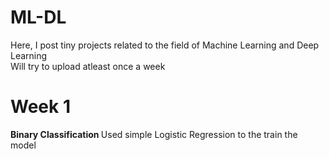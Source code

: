 # ML-DL
Here, I post tiny projects related to the field of Machine Learning and Deep Learning <br>
Will try to upload atleast once a week
# Week 1
  <b> Binary Classification </b>
  Used simple Logistic Regression to the train the model
